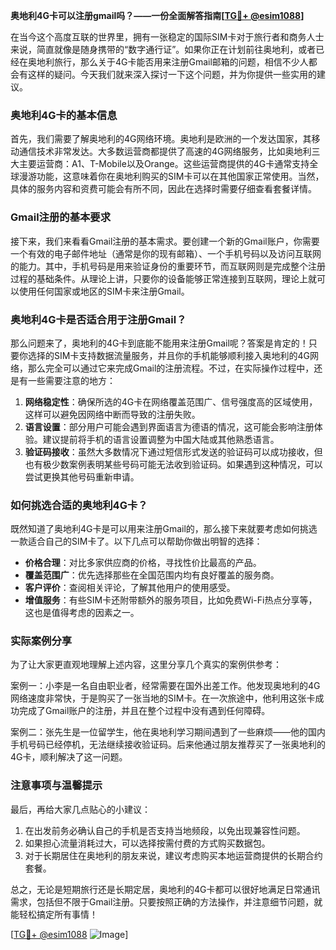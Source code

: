**奥地利4G卡可以注册gmail吗？——一份全面解答指南[[TG💪+ @esim1088](https://t.me/s/esim1088)]**

在当今这个高度互联的世界里，拥有一张稳定的国际SIM卡对于旅行者和商务人士来说，简直就像是随身携带的“数字通行证”。如果你正在计划前往奥地利，或者已经在奥地利旅行，那么关于4G卡能否用来注册Gmail邮箱的问题，相信不少人都会有这样的疑问。今天我们就来深入探讨一下这个问题，并为你提供一些实用的建议。

### 奥地利4G卡的基本信息

首先，我们需要了解奥地利的4G网络环境。奥地利是欧洲的一个发达国家，其移动通信技术非常发达。大多数运营商都提供了高速的4G网络服务，比如奥地利三大主要运营商：A1、T-Mobile以及Orange。这些运营商提供的4G卡通常支持全球漫游功能，这意味着你在奥地利购买的SIM卡可以在其他国家正常使用。当然，具体的服务内容和资费可能会有所不同，因此在选择时需要仔细查看套餐详情。

### Gmail注册的基本要求

接下来，我们来看看Gmail注册的基本需求。要创建一个新的Gmail账户，你需要一个有效的电子邮件地址（通常是你的现有邮箱）、一个手机号码以及访问互联网的能力。其中，手机号码是用来验证身份的重要环节，而互联网则是完成整个注册过程的基础条件。从理论上讲，只要你的设备能够正常连接到互联网，理论上就可以使用任何国家或地区的SIM卡来注册Gmail。

### 奥地利4G卡是否适合用于注册Gmail？

那么问题来了，奥地利的4G卡到底能不能用来注册Gmail呢？答案是肯定的！只要你选择的SIM卡支持数据流量服务，并且你的手机能够顺利接入奥地利的4G网络，那么完全可以通过它来完成Gmail的注册流程。不过，在实际操作过程中，还是有一些需要注意的地方：

1. **网络稳定性**：确保所选的4G卡在网络覆盖范围广、信号强度高的区域使用，这样可以避免因网络中断而导致的注册失败。
2. **语言设置**：部分用户可能会遇到界面语言为德语的情况，这可能会影响注册体验。建议提前将手机的语言设置调整为中国大陆或其他熟悉语言。
3. **验证码接收**：虽然大多数情况下通过短信形式发送的验证码可以成功接收，但也有极少数案例表明某些号码可能无法收到验证码。如果遇到这种情况，可以尝试更换其他号码重新申请。

### 如何挑选合适的奥地利4G卡？

既然知道了奥地利4G卡是可以用来注册Gmail的，那么接下来就要考虑如何挑选一款适合自己的SIM卡了。以下几点可以帮助你做出明智的选择：

- **价格合理**：对比多家供应商的价格，寻找性价比最高的产品。
- **覆盖范围广**：优先选择那些在全国范围内均有良好覆盖的服务商。
- **客户评价**：查阅相关评论，了解其他用户的使用感受。
- **增值服务**：有些SIM卡还附带额外的服务项目，比如免费Wi-Fi热点分享等，这也是值得考虑的因素之一。

### 实际案例分享

为了让大家更直观地理解上述内容，这里分享几个真实的案例供参考：

案例一：小李是一名自由职业者，经常需要在国外出差工作。他发现奥地利的4G网络速度非常快，于是购买了一张当地的SIM卡。在一次旅途中，他利用这张卡成功完成了Gmail账户的注册，并且在整个过程中没有遇到任何障碍。

案例二：张先生是一位留学生，他在奥地利学习期间遇到了一些麻烦——他的国内手机号码已经停机，无法继续接收验证码。后来他通过朋友推荐买了一张奥地利的4G卡，顺利解决了这一问题。

### 注意事项与温馨提示

最后，再给大家几点贴心的小建议：

1. 在出发前务必确认自己的手机是否支持当地频段，以免出现兼容性问题。
2. 如果担心流量消耗过大，可以选择按需付费的方式购买数据包。
3. 对于长期居住在奥地利的朋友来说，建议考虑购买本地运营商提供的长期合约套餐。

总之，无论是短期旅行还是长期定居，奥地利的4G卡都可以很好地满足日常通讯需求，包括但不限于Gmail注册。只要按照正确的方法操作，并注意细节问题，就能轻松搞定所有事情！

[[TG💪+ @esim1088](https://t.me/s/esim1088) ![Image](https://i.postimg.cc/4NQfJmqS/Snipaste-2025-05-13-00-14-12.png)]